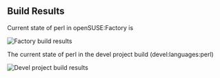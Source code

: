 
## Build Results

Current state of perl in openSUSE:Factory is

![Factory build results](https://br.opensuse.org/status/openSUSE:Factory/perl-Math-Base-Convert/standard)

The current state of perl in the devel project build (devel:languages:perl)

![Devel project build results](https://br.opensuse.org/status/devel:languages:perl/perl-Math-Base-Convert)


